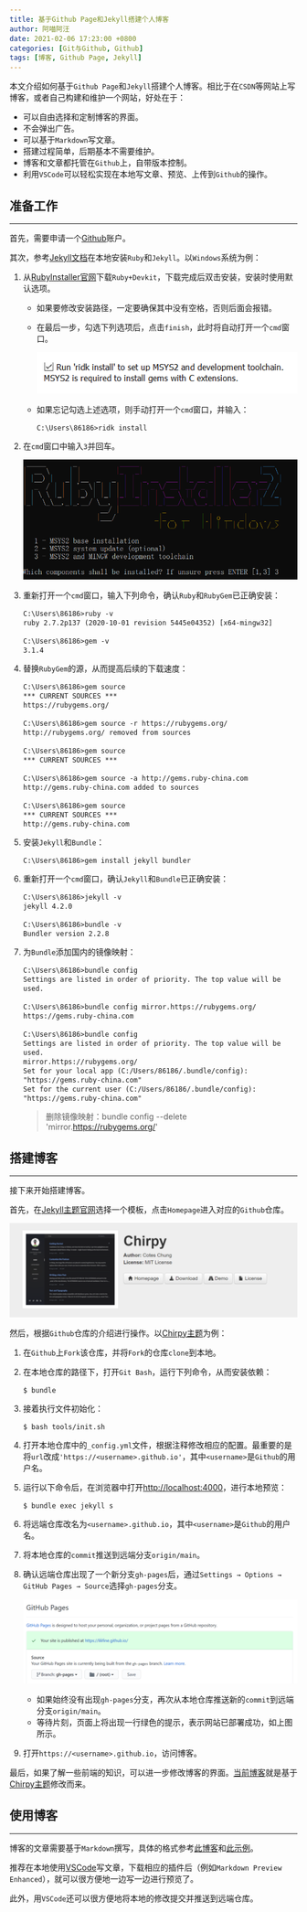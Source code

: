 ```yaml
---
title: 基于Github Page和Jekyll搭建个人博客
author: 阿喵阿汪
date: 2021-02-06 17:23:00 +0800
categories: [Git与Github, Github]
tags: [博客, Github Page, Jekyll]
---
```


本文介绍如何基于`Github Page`和`Jekyll`搭建个人博客。相比于在`CSDN`等网站上写博客，或者自己构建和维护一个网站，好处在于：

- 可以自由选择和定制博客的界面。
- 不会弹出广告。
- 可以基于`Markdown`写文章。
- 搭建过程简单，后期基本不需要维护。
- 博客和文章都托管在`Github`上，自带版本控制。
- 利用`VSCode`可以轻松实现在本地写文章、预览、上传到`Github`的操作。

## 准备工作
---

首先，需要申请一个[Github](https://github.com/)账户。

其次，参考[Jekyll文档](https://jekyllrb.com/docs/installation/)在本地安装`Ruby`和`Jekyll`。以`Windows`系统为例：

1. 从[RubyInstaller官网](https://rubyinstaller.org/downloads/)下载`Ruby+Devkit`，下载完成后双击安装，安装时使用默认选项。
    - 如果要修改安装路径，一定要确保其中没有空格，否则后面会报错。
    - 在最后一步，勾选下列选项后，点击`finish`，此时将自动打开一个`cmd`窗口。

        ![Desktop View](/assets/img/github-page-blog/install-ruby-final-step.png)

    - 如果忘记勾选上述选项，则手动打开一个`cmd`窗口，并输入：

        ```console
        C:\Users\86186>ridk install
        ```

2. 在`cmd`窗口中输入`3`并回车。

    ![Desktop View](/assets/img/github-page-blog/install-ruby-dev-tool.png)

3. 重新打开一个`cmd`窗口，输入下列命令，确认`Ruby`和`RubyGem`已正确安装：

    ```console
    C:\Users\86186>ruby -v
    ruby 2.7.2p137 (2020-10-01 revision 5445e04352) [x64-mingw32]

    C:\Users\86186>gem -v
    3.1.4
    ```

4. 替换`RubyGem`的源，从而提高后续的下载速度：

    ```console
    C:\Users\86186>gem source    
    *** CURRENT SOURCES ***
    https://rubygems.org/ 

    C:\Users\86186>gem source -r https://rubygems.org/ 
    http://rubygems.org/ removed from sources

    C:\Users\86186>gem source
    *** CURRENT SOURCES ***

    C:\Users\86186>gem source -a http://gems.ruby-china.com
    http://gems.ruby-china.com added to sources

    C:\Users\86186>gem source
    *** CURRENT SOURCES ***
    http://gems.ruby-china.com
    ```
6.  安装`Jekyll`和`Bundle`：

    ```console
    C:\Users\86186>gem install jekyll bundler
    ```

7. 重新打开一个`cmd`窗口，确认`Jekyll`和`Bundle`已正确安装：

    ```console
    C:\Users\86186>jekyll -v
    jekyll 4.2.0

    C:\Users\86186>bundle -v
    Bundler version 2.2.8
    ```

8. 为`Bundle`添加国内的镜像映射：

    ```console
    C:\Users\86186>bundle config
    Settings are listed in order of priority. The top value will be used.

    C:\Users\86186>bundle config mirror.https://rubygems.org/ https://gems.ruby-china.com

    C:\Users\86186>bundle config
    Settings are listed in order of priority. The top value will be used.
    mirror.https://rubygems.org/
    Set for your local app (C:/Users/86186/.bundle/config): "https://gems.ruby-china.com"
    Set for the current user (C:/Users/86186/.bundle/config): "https://gems.ruby-china.com"
    ```

    > 删除镜像映射：bundle config  --delete 'mirror.https://rubygems.org/'

## 搭建博客
---

接下来开始搭建博客。

首先，在[Jekyll主题官网](http://jekyllthemes.org/)选择一个模板，点击`Homepage`进入对应的`Github`仓库。

![Desktop View](/assets/img/github-page-blog/choose-jekyll-theme.png)

然后，根据`Github`仓库的介绍进行操作。以[Chirpy主题](https://github.com/cotes2020/jekyll-theme-chirpy/)为例：

1. 在`Github`上`Fork`该仓库，并将`Fork`的仓库`clone`到本地。
2. 在本地仓库的路径下，打开`Git Bash`，运行下列命令，从而安装依赖：

    ```console
    $ bundle
    ```

3. 接着执行文件初始化：

    ```console
    $ bash tools/init.sh
    ```

4. 打开本地仓库中的`_config.yml`文件，根据注释修改相应的配置。最重要的是将`url`改成`'https://<username>.github.io'`，其中`<username>`是`Github`的用户名。

5. 运行以下命令后，在浏览器中打开[http://localhost:4000](http://localhost:4000)，进行本地预览：

    ```console
    $ bundle exec jekyll s
    ```

6. 将远端仓库改名为`<username>.github.io`，其中`<username>`是`Github`的用户名。

7. 将本地仓库的`commit`推送到远端分支`origin/main`。

8. 确认远端仓库出现了一个新分支`gh-pages`后，通过`Settings → Options → GitHub Pages → Source`选择`gh-pages`分支。

    ![Desktop View](/assets/img/github-page-blog/choose-github-page-source.png)

    - 如果始终没有出现`gh-pages`分支，再次从本地仓库推送新的`commit`到远端分支`origin/main`。
    - 等待片刻，页面上将出现一行绿色的提示，表示网站已部署成功，如上图所示。

9. 打开`https://<username>.github.io`，访问博客。

最后，如果了解一些前端的知识，可以进一步修改博客的界面。[当前博客](https://github.com/lilifine/lilifine.github.io)就是基于[Chirpy主题](https://github.com/cotes2020/jekyll-theme-chirpy/)修改而来。

## 使用博客
---

博客的文章需要基于`Markdown`撰写，具体的格式参考[此博客](https://chirpy.cotes.info/posts/write-a-new-post/)和[此示例](https://github.com/cotes2020/jekyll-theme-chirpy/tree/master/_posts)。

推荐在本地使用[VSCode](https://code.visualstudio.com/)写文章，下载相应的插件后（例如`Markdown Preview Enhanced`），就可以很方便地一边写一边进行预览了。

此外，用`VSCode`还可以很方便地将本地的修改提交并推送到远端仓库。